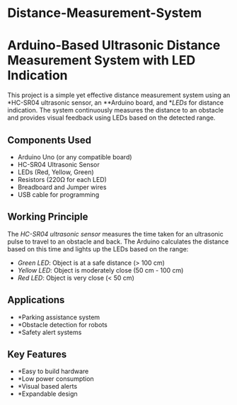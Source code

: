 # Distance-Measurement-System
# Arduino-Based Ultrasonic Distance Measurement System with LED Indication

This project is a simple yet effective distance measurement system using an *HC-SR04 ultrasonic sensor, an **Arduino board, and **LEDs* for distance indication. The system continuously measures the distance to an obstacle and provides visual feedback using LEDs based on the detected range.

##  Components Used

- Arduino Uno (or any compatible board)
- HC-SR04 Ultrasonic Sensor
- LEDs (Red, Yellow, Green)
- Resistors (220Ω for each LED)
- Breadboard and Jumper wires
- USB cable for programming

##  Working Principle

The *HC-SR04 ultrasonic sensor* measures the time taken for an ultrasonic pulse to travel to an obstacle and back. The Arduino calculates the distance based on this time and lights up the LEDs based on the range:

- *Green LED*: Object is at a safe distance (> 100 cm)
- *Yellow LED*: Object is moderately close (50 cm - 100 cm)
- *Red LED*: Object is very close (< 50 cm)

## Applications

- *Parking assistance system
- *Obstacle detection for robots
- *Safety alert systems

## Key Features

- *Easy to build hardware
- *Low power consumption
- *Visual based alerts
- *Expandable design
